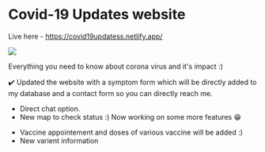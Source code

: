 # Covid-19 Updates website
Live here - https://covid19updatess.netlify.app/

<a href="https://hits.seeyoufarm.com"><img src="https://hits.seeyoufarm.com/api/count/incr/badge.svg?url=https%3A%2F%2Fgithub.com%2Fshivaamm%2FCovid19&count_bg=%23443DC8&title_bg=%23272753&icon=exercism.svg&icon_color=%23F1F1F1&title=Welcome+Count&edge_flat=false"/></a>

Everything you need to know about corona virus and it's impact :) 

✔️ Updated the website with a symptom form which will be directly added to my database and a contact form so you can directly reach me.
  + Direct chat option.
  + New map to check status :)
Now working on some more features 😁

* Vaccine appointement and doses of various vaccine will be added :)
* New varient information
